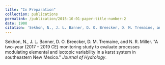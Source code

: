```yaml
---
title: "In Preparation"
collection: publications
permalink: /publication/2015-10-01-paper-title-number-2
date: 1900
citation: 'Sekhon, N., J. L. Banner, D. O. Breecker, D. M. Tremaine, and N. R. Miller. &quot;A two-year (2017 - 2019 CE) monitoring study to evaluate processes modulating elemental and isotopic variability in a karst system in southeastern New Mexico.&quot; <i>Journal of Hydrology</i>.'
---
```


Sekhon, N., J. L. Banner, D. O. Breecker, D. M. Tremaine, and N. R. Miller. &quot;A two-year (2017 - 2019 CE) monitoring study to evaluate processes modulating elemental and isotopic variability in a karst system in southeastern New Mexico.&quot; <i>Journal of Hydrology</i>.

